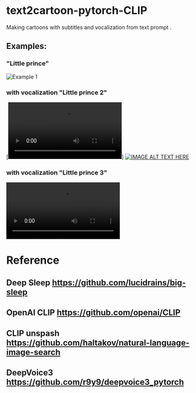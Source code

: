 # text2cartoon-pytorch-CLIP
Making cartoons with subtitles and vocalization from text prompt . 

## Examples:

### "Little prince"
![Example 1](https://github.com/ZackPashkin/text2cartoon-pytorch-CLIP/blob/main/examples/little_prince%20(1).gif)


### with vocalization "Little prince 2"
[![Example 2](https://github.com/ZackPashkin/text2cartoon-pytorch-CLIP/blob/main/examples/res_short.mp4)]
[![IMAGE ALT TEXT HERE](https://img.youtube.com/vi/YOUTUBE_VIDEO_ID_HERE/0.jpg)](https://www.youtube.com/watch?v=YOUTUBE_VIDEO_ID_HERE)

### with vocalization "Little prince 3"
![Example 3](https://github.com/ZackPashkin/text2cartoon-pytorch-CLIP/blob/main/examples/res_voice.mp4)

# Reference
##  Deep Sleep https://github.com/lucidrains/big-sleep
## OpenAI CLIP https://github.com/openai/CLIP
## CLIP unspash https://github.com/haltakov/natural-language-image-search
## DeepVoice3 https://github.com/r9y9/deepvoice3_pytorch


